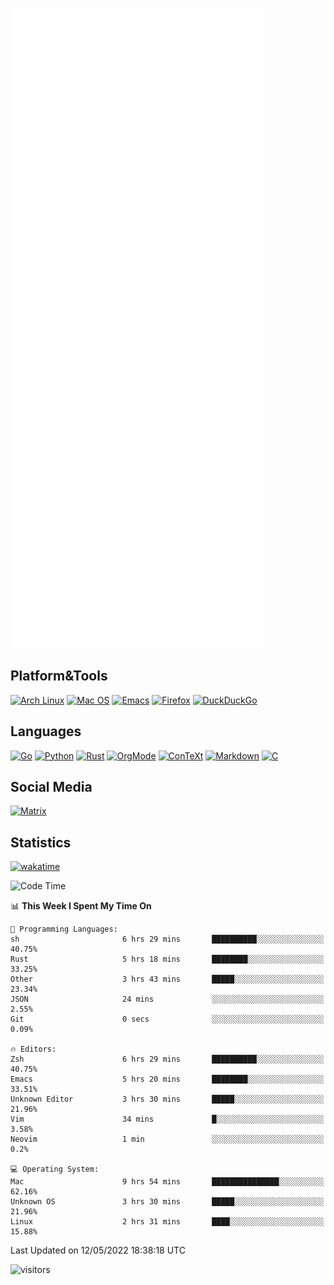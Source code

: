 ![Metrics](https://github.com/SteamedFish/SteamedFish/blob/master/github-metrics.svg)

## Platform&Tools

[![Arch Linux](https://img.shields.io/badge/ArchLinux-1793D1?logo=arch-linux&logoColor=fff&style=flat-square)](https://archlinux.org/)
[![Mac OS](https://img.shields.io/badge/MacOS-000000?style=flat-square&logo=macos&logoColor=F0F0F0)](https://www.apple.com/macos/)
[![Emacs](https://img.shields.io/badge/Emacs-%237F5AB6.svg?&style=flat-square&logo=gnu-emacs&logoColor=white)](https://www.gnu.org/software/emacs/)
[![Firefox](https://img.shields.io/badge/Firefox-FF7139?style=flat-square&logo=Firefox-Browser&logoColor=white)](https://firefox.com/)
[![DuckDuckGo](https://img.shields.io/badge/DuckDuckGo-DE5833?style=flat-square&logo=DuckDuckGo&logoColor=white)](https://duckduckgo.com/)

## Languages

[![Go](https://img.shields.io/badge/Golang-%2300ADD8.svg?style=flat-square&logo=go&logoColor=white)](https://golang.org/)
[![Python](https://img.shields.io/badge/Python-3670A0?style=flat-square&logo=python&logoColor=ffdd54)](https://www.python.org/)
[![Rust](https://img.shields.io/badge/Rust-%23000000.svg?style=flat-square&logo=rust&logoColor=white)](https://www.rust-lang.org/)
[![OrgMode](https://img.shields.io/badge/OrgMode-%23000000.svg?style=flat-square&logo=org&logoColor=white)](https://orgmode.org/)
[![ConTeXt](https://img.shields.io/badge/ConTeXt-%23008080.svg?style=flat-square&logo=latex&logoColor=white)](https://contextgarden.net/)
[![Markdown](https://img.shields.io/badge/MarkDown-%23000000.svg?style=flat-square&logo=markdown&logoColor=white)](https://daringfireball.net/projects/markdown/)
[![C](https://img.shields.io/badge/C-%2300599C.svg?style=flat-square&logo=c&logoColor=white)](https://www.iso.org/standard/74528.html)

## Social Media

[![Matrix](https://img.shields.io/badge/SteamedFish-2CA5E0?style=social&logo=matrix&logoColor=black)](https://matrix.to/#/@i:steamedfish.org)

## Statistics
[![wakatime](https://wakatime.com/badge/user/168280d6-fcf2-4b4f-ad3a-dc4612f35b38.svg)](https://wakatime.com/@168280d6-fcf2-4b4f-ad3a-dc4612f35b38)

<!--START_SECTION:waka-->
![Code Time](http://img.shields.io/badge/Code%20Time-1%2C806%20hrs%2025%20mins-blue)

📊 **This Week I Spent My Time On** 

```text
💬 Programming Languages: 
sh                       6 hrs 29 mins       ██████████░░░░░░░░░░░░░░░   40.75% 
Rust                     5 hrs 18 mins       ████████░░░░░░░░░░░░░░░░░   33.25% 
Other                    3 hrs 43 mins       █████░░░░░░░░░░░░░░░░░░░░   23.34% 
JSON                     24 mins             ░░░░░░░░░░░░░░░░░░░░░░░░░   2.55% 
Git                      0 secs              ░░░░░░░░░░░░░░░░░░░░░░░░░   0.09%

🔥 Editors: 
Zsh                      6 hrs 29 mins       ██████████░░░░░░░░░░░░░░░   40.75% 
Emacs                    5 hrs 20 mins       ████████░░░░░░░░░░░░░░░░░   33.51% 
Unknown Editor           3 hrs 30 mins       █████░░░░░░░░░░░░░░░░░░░░   21.96% 
Vim                      34 mins             █░░░░░░░░░░░░░░░░░░░░░░░░   3.58% 
Neovim                   1 min               ░░░░░░░░░░░░░░░░░░░░░░░░░   0.2%

💻 Operating System: 
Mac                      9 hrs 54 mins       ███████████████░░░░░░░░░░   62.16% 
Unknown OS               3 hrs 30 mins       █████░░░░░░░░░░░░░░░░░░░░   21.96% 
Linux                    2 hrs 31 mins       ████░░░░░░░░░░░░░░░░░░░░░   15.88%

```


 Last Updated on 12/05/2022 18:38:18 UTC
<!--END_SECTION:waka-->

![visitors](https://visitor-badge.laobi.icu/badge?page_id=SteamedFish.SteamedFish)
